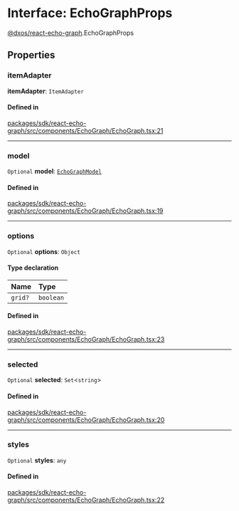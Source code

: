 # Interface: EchoGraphProps

[@dxos/react-echo-graph](../modules/dxos_react_echo_graph.md).EchoGraphProps

## Properties

### itemAdapter

 **itemAdapter**: `ItemAdapter`

#### Defined in

[packages/sdk/react-echo-graph/src/components/EchoGraph/EchoGraph.tsx:21](https://github.com/dxos/dxos/blob/db8188dae/packages/sdk/react-echo-graph/src/components/EchoGraph/EchoGraph.tsx#L21)

___

### model

 `Optional` **model**: [`EchoGraphModel`](../classes/dxos_react_echo_graph.EchoGraphModel.md)

#### Defined in

[packages/sdk/react-echo-graph/src/components/EchoGraph/EchoGraph.tsx:19](https://github.com/dxos/dxos/blob/db8188dae/packages/sdk/react-echo-graph/src/components/EchoGraph/EchoGraph.tsx#L19)

___

### options

 `Optional` **options**: `Object`

#### Type declaration

| Name | Type |
| :------ | :------ |
| `grid?` | `boolean` |

#### Defined in

[packages/sdk/react-echo-graph/src/components/EchoGraph/EchoGraph.tsx:23](https://github.com/dxos/dxos/blob/db8188dae/packages/sdk/react-echo-graph/src/components/EchoGraph/EchoGraph.tsx#L23)

___

### selected

 `Optional` **selected**: `Set`<`string`\>

#### Defined in

[packages/sdk/react-echo-graph/src/components/EchoGraph/EchoGraph.tsx:20](https://github.com/dxos/dxos/blob/db8188dae/packages/sdk/react-echo-graph/src/components/EchoGraph/EchoGraph.tsx#L20)

___

### styles

 `Optional` **styles**: `any`

#### Defined in

[packages/sdk/react-echo-graph/src/components/EchoGraph/EchoGraph.tsx:22](https://github.com/dxos/dxos/blob/db8188dae/packages/sdk/react-echo-graph/src/components/EchoGraph/EchoGraph.tsx#L22)
